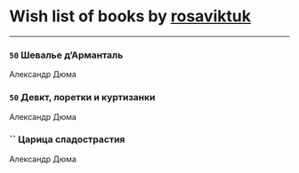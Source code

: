 # Wish list of books by [rosaviktuk](http://vk.com/id31359243)
---

### `50` Шевалье д’Арманталь
Александр Дюма

### `50` Девкт, лоретки и куртизанки
Александр Дюма

### `` Царица сладострастия
Александр Дюма

